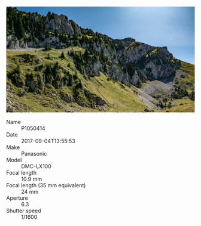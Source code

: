 [![P1050414](/photos/hd/P1050414.jpg)](/photos/full/P1050414.jpg?raw=true)

<dl>
  <dt>Name</dt>
  <dd>P1050414</dd>
  <dt>Date</dt>
  <dd>2017-09-04T13:55:53</dd>
  <dt>Make</dt>
  <dd>Panasonic</dd>
  <dt>Model</dt>
  <dd>DMC-LX100</dd>
  <dt>Focal length</dt>
  <dd>10.9 mm</dd>
  <dt>Focal length (35 mm equivalent)</dt>
  <dd>24 mm</dd>
  <dt>Aperture</dt>
  <dd>6.3</dd>
  <dt>Shutter speed</dt>
  <dd>1/1600</dd>
</dl>
